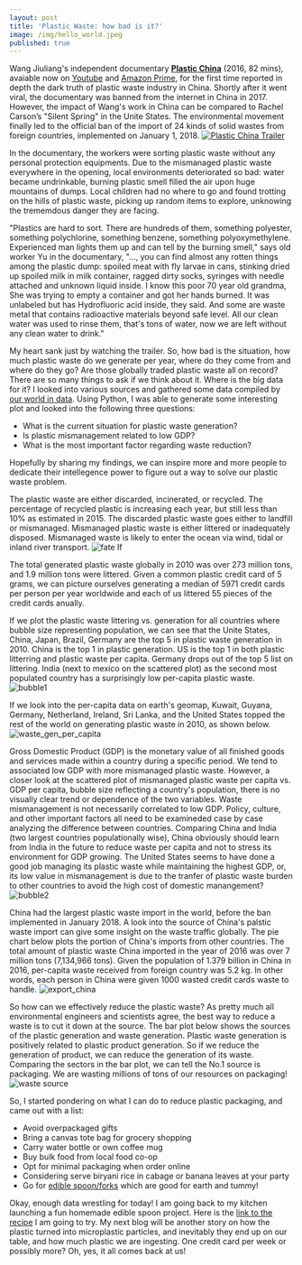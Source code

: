 ```yaml
---
layout: post
title: 'Plastic Waste: how bad is it?'
image: /img/hello_world.jpeg
published: true
---
```

Wang Jiuliang's independent documentary [**Plastic China**](https://www.youtube.com/watch?v=OJrVYB15aFA) 
(2016, 82 mins), avaiable now on [Youtube](http://www.youtube.com) and [Amazon Prime](https://www.amazon.com/Prime-Video/), for the first time reported in depth the dark truth of plastic waste industry in China. Shortly after it went viral, the documentary was banned from the internet in China in 2017. However, the impact of Wang's work in China can be compared to Rachel Carson’s "Silent Spring" in the Unite States. The environmental movement finally led to the official ban of the import of 24 kinds of solid wastes from foreign countries, implemented on January 1, 2018. 
[![Plastic China Trailer](https://img.youtube.com/vi/OJrVYB15aFA/0.jpg)](https://www.youtube.com/watch?v=OJrVYB15aFA) 

In the documentary, the workers were sorting plastic waste without any personal protection equipments. Due to the mismanaged plastic waste everywhere in the opening, local environments deteriorated so bad: water became undrinkable, burning plastic smell filled the air upon huge mountains of dumps. Local children had no where to go and found trotting on the hills of plastic waste, picking up random items to explore, unknowing the trememdous danger they are facing. 

"Plastics are hard to sort. There are hundreds of them, something polyester, something polychlorine, something benzene, something polyoxymethylene. Experienced man lights them up and can tell by the burning smell," says old worker Yu in the documentary, "..., you can find almost any rotten things among the plastic dump: spoiled meat with fly larvae in cans, stinking dried up spoiled milk in milk container, ragged dirty socks, syringes with needle attached and unknown liquid inside. I know this poor 70 year old grandma, She was trying to empty a container and got her hands burned. It was unlabeled but has Hydrofluoric acid inside, they said. And some are waste metal that contains radioactive materials beyond safe level. All our clean water was used to rinse them, that's tons of water, now we are left without any clean water to drink." 

My heart sank just by watching the trailer. So, how bad is the situation, how much plastic waste do we generate per year, where do they come from and where do they go? Are those globally traded plastic waste all on record? There are so many things to ask if we think about it. Where is the big data for it? I looked into various sources and gathered some data compiled by [our world in data](https://ourworldindata.org/). Using Python, I was able to generate some interesting plot and looked into the following three questions:

- What is the current situation for plastic waste generation?
- Is plastic mismanagement related to low GDP?
- What is the most important factor regarding waste reduction?

Hopefully by sharing my findings, we can inspire more and more people to dedicate their intellegence power to figure out a way to solve our plastic waste problem. 

The plastic waste are either discarded, incinerated, or recycled. The percentage of recycled plastic is increasing each year, but still less than 10% as estimated in 2015. The discarded plastic waste goes either to landfill or mismanaged. Mismanaged plastic waste is either littered or inadequately disposed. Mismanaged waste is likely to enter the ocean via wind, tidal or inland river transport.  ![fate](https://github.com/qianjing2020/qianjing2020.github.io/raw/master/plots/plastic_waste/plot_bar_plastic_fate.png) If 

The total generated plastic waste globally in 2010 was over 273 million tons, and 1.9 million tons were littered. Given a common plastic credit card of 5 grams, we can picture ourselves generating a median of 5971 credit cards per person per year worldwide and each of us littered 55 pieces of the credit cards anually.   

If we plot the plastic waste littering vs. generation for all countries where bubble size representing population, we can see that the Unite States, China, Japan, Brazil, Germany are the top 5 in plastic waste generation in 2010. China is the top 1 in plastic generation. US is the top 1 in both plastic litterring and plastic waste per capita. Germany drops out of the top 5 list on littering. India (next to mexico on the scattered plot) as the second most populated country has a surprisingly low per-capita plastic waste. 
![bubble1](https://github.com/qianjing2020/qianjing2020.github.io/raw/master/plots/plastic_waste/plot_bubble_generation_litter_popu.png)

If we look into the per-capita data on earth's geomap, Kuwait, Guyana, Germany, Netherland, Ireland, Sri Lanka, and the United States topped the rest of the world on generating plastic waste in 2010, as shown below. 
![waste_gen_per_capita](https://github.com/qianjing2020/qianjing2020.github.io/raw/master/plots/plastic_waste/plot_choropleth_waste_generation_per_capita.png)

Gross Domestic Product (GDP) is the monetary value of all finished goods and services made within a country during a specific period. We tend to associated low GDP with more mismanaged plastic waste. However, a closer look at the scattered plot of mismanaged plastic waste per capita vs. GDP per capita, bubble size reflecting a country's population, there is no visually clear trend or  dependence of the two variables. Waste mismanagement is not necessarily correlated to low GDP. Policy, culture, and other important factors all need to be examineded case by case analyzing the difference between countries. Comparing China and India (two largest countries populationally wise), China obviously should learn from India in the future to reduce waste per capita and not to stress its environment for GDP growing. The United States seems to have done a good job managing its plastic waste while maintaining the highest GDP, or, its low value in mismanagement is due to the tranfer of plastic waste burden to other countries to avoid the high cost of domestic manangement?
![bubble2](https://github.com/qianjing2020/qianjing2020.github.io/raw/master/plots/plastic_waste/plot_bubble_waste_GDP.png)

China had the largest plastic waste import in the world, before the ban implemented in January 2018. A look into the source of China's palstic waste import can give some insight on the waste traffic globally. The pie chart below plots the portion of China's imports from other countries. The total amount of plastic waste China imported in the year of 2016 was over 7 million tons (7,134,966 tons). Given the population of 1.379 billion in China in 2016, per-capita waste received from foreign country was 5.2 kg. In other words, each person in China were given 1000 wasted credit cards waste to handle. 
![export_china](https://github.com/qianjing2020/qianjing2020.github.io/raw/master/plots/plastic_waste/plot_pie_export_China.png)

So how can we effectively reduce the plastic waste? As pretty much all environmental engineers and scientists agree, the best way to reduce a waste is to cut it down at the source. The bar plot below shows the sources of the plastic generation and waste generation. Plastic waste generation is positively related to plastic product generation. So if we reduce the generation of product, we can reduce the generation of its waste. Comparing the sectors in the bar plot, we can tell the No.1 source is packaging. We are wasting millions of tons of our resources on packaging! 
![waste source](https://github.com/qianjing2020/qianjing2020.github.io/raw/master/plots/plastic_waste/plot_bar_production_generation.png)

So, I started pondering on what I can do to reduce plastic packaging, and came out with a list:

- Avoid overpackaged gifts
- Bring a canvas tote bag for grocery shopping
- Carry water bottle or own coffee mug 
- Buy bulk food from local food co-op 
- Opt for minimal packaging when order online 
- Considering serve biryani rice in cabage or banana leaves at your party
- Go for [edible spoon/forks](https://www.youtube.com/watch?v=r4Cc5zmy0eY) which are good for earth and tummy! 

Okay, enough data wrestling for today! I am going back to my kitchen launching a fun homemade edible spoon project. Here is the [link to the recipe](https://www.youtube.com/watch?v=-fr-cBA5P1I) I am going to try. My next blog will be another story on how the plastic turned into microplastic particles, and inevitably they end up on our table, and how much plastic we are ingesting. One credit card per week or possibly more? Oh, yes, it all comes back at us!
